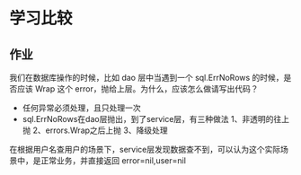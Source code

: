 # 学习比较
## 作业
我们在数据库操作的时候，比如 dao 层中当遇到一个 sql.ErrNoRows 的时候，是否应该 Wrap 这个 error，抛给上层。为什么，应该怎么做请写出代码？

- 任何异常必须处理，且只处理一次
- sql.ErrNoRows在dao层抛出，到了service层，有三种做法
1、非透明的往上抛
2、errors.Wrap之后上抛
3、降级处理

在根据用户名查用户的场景下，service层发现数据查不到，可以认为这个实际场景中，是正常业务，并直接返回 error=nil,user=nil